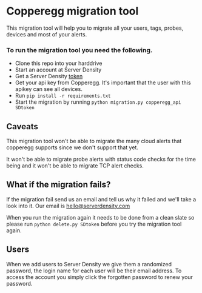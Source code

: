 # Copperegg migration tool
This migration tool will help you to migrate all your users, tags, probes, devices and most of your alerts. 

### To run the migration tool you need the following. 

* Clone this repo into your harddrive
* Start an account at Server Density
* Get a Server Density [token](https://apidocs.serverdensity.com/#getting-a-token-via-the-ui)
* Get your api key from Copperegg. It's important that the user with this apikey can see all devices. 
* Run `pip install -r requirements.txt`
* Start the migration by running `python migration.py copperegg_api SDtoken`


## Caveats
This migration tool won't be able to migrate the many cloud alerts that copperegg supports since we don't support that yet. 

It won't be able to migrate probe alerts with status code checks for the time being and it won't be able to migrate TCP alert checks. 

## What if the migration fails?
If the migration fail send us an email and tell us why it failed and we'll take a look into it. Our email is hello@serverdensity.com

When you run the migration again it needs to be done from a clean slate so please run `python delete.py SDtoken` before you try the migration tool again. 

## Users
When we add users to Server Density we give them a randomized password, the login name for each user will be their email address. To access the account you simply click the forgotten password to renew your password. 



